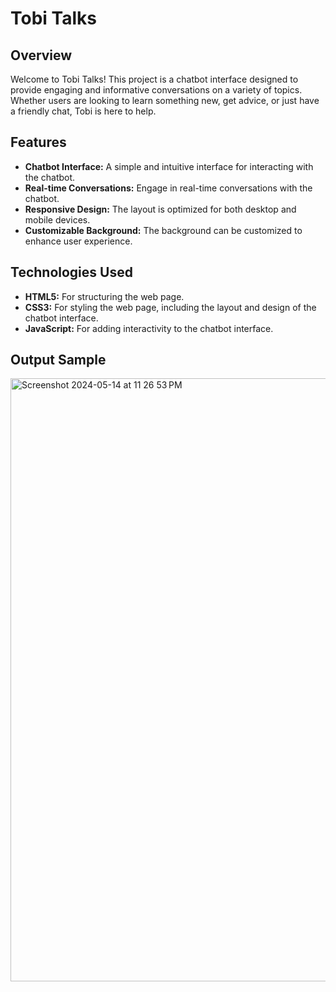 
 
# Tobi Talks

## Overview

Welcome to Tobi Talks! This project is a chatbot interface designed to provide engaging and informative conversations on a variety of topics. Whether users are looking to learn something new, get advice, or just have a friendly chat, Tobi is here to help.

## Features

- **Chatbot Interface:** A simple and intuitive interface for interacting with the chatbot.
- **Real-time Conversations:** Engage in real-time conversations with the chatbot.
- **Responsive Design:** The layout is optimized for both desktop and mobile devices.
- **Customizable Background:** The background can be customized to enhance user experience.

## Technologies Used

- **HTML5:** For structuring the web page.
- **CSS3:** For styling the web page, including the layout and design of the chatbot interface.
- **JavaScript:** For adding interactivity to the chatbot interface.

## Output Sample
<img width="965" alt="Screenshot 2024-05-14 at 11 26 53 PM" src="https://github.com/TobiAkinwale1/webdesign/assets/133909667/0bf5ff04-2c03-4a31-a8a9-c3dc9f8c80cd">


